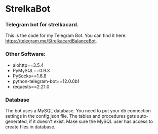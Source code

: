 # StrelkaBot
### Telegram bot for strelkacard.

This is the code for my Telegram Bot. You can find it here: https://telegram.me/StrelkacardBalanceBot.


### Other Software:

 * aiohttp==3.5.4   
 * PyMySQL==0.9.3   
 * PySocks==1.6.8   
 * python-telegram-bot==12.0.0b1
 * requests==2.21.0  
 
### Database

The bot uses a MySQL database. You need to put your db connection settings in the config.json file. The tables and procedures gets auto-generated, if it doesn't exist. Make sure the MySQL user has access to create files in database.

